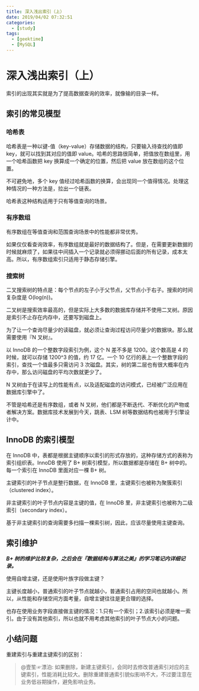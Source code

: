 ```yaml
---
title: 深入浅出索引（上）
date: 2019/04/02 07:32:51
categories: 
  - [study]
tags: 
  - [geektime]
  - [MySQL]
---
```


# 深入浅出索引（上）

索引的出现其实就是为了提高数据查询的效率，就像输的目录一样。

## 索引的常见模型

### 哈希表

哈希表是一种以键-值（key-value）存储数据的结构，只要输入待查找的值即 key，就可以找到其对应的值即 value。哈希的思路很简单，把值放在数组里，用一个哈希函数把 key 换算成一个确定的位置，然后把 value 放在数组的这个位置。

不可避免地，多个 key 值经过哈希函数的换算，会出现同一个值得情况。处理这种情况的一种方法是，拉出一个链表。

哈希表这种结构适用于只有等值查询的场景。

### 有序数组

有序数组在等值查询和范围查询场景中的性能都非常优秀。

如果仅仅看查询效率，有序数组就是最好的数据结构了。但是，在需要更新数据的时候就麻烦了，如果往中间插入一个记录就必须得挪动后面的所有记录，成本太高。所以，有序数组索引只适用于静态存储引擎。

### 搜索树

二叉搜索树的特点是：每个节点的左子小于父节点，父节点小于右子。搜索的时间复杂度是 O(log(n))。

二叉树是搜索效率最高的，但是实际上大多数的数据库存储并不使用二叉树。原因是索引不止存在内存中，还要写到磁盘上。

为了让一个查询尽量少的读磁盘，就必须让查询过程访问尽量少的数据块。那么就需要使用『N 叉树』。

以 InnoDB 的一个整数字段索引为例，这个 N 差不多是 1200。这个数高是 4 的时候，就可以存储 1200^3 的值，约 17 亿。一个 10 亿行的表上一个整数字段的索引，查找一个值最多只需访问 3 次磁盘。其实，树的第二层也有很大概率在内存中，那么访问磁盘的平均次数就更少了。

N 叉树由于在读写上的性能有点，以及适配磁盘的访问模式，已经被广泛应用在数据库引擎中了。

不管是哈希还是有序数组，或者 N 叉树，他们都是不断迭代、不断优化的产物或者解决方案。数据库技术发展到今天，跳表、LSM 树等数据结构也被用于引擎设计中。

## InnoDB 的索引模型

在 InnoDB 中，表都是根据主键顺序以索引的形式存放的，这种存储方式的表称为索引组织表。InnoDB 使用了 B+ 树索引模型，所以数据都是存储在 B+ 树中的。每一个索引在 InnoDB 里面对应一棵 B+ 树。

主键索引的叶子节点是整行数据，在 InnoDB 里，主键索引也被称为聚簇索引（clustered index）。

非主键索引的叶子节点内容是主键的值，在 InnoDB 里，非主键索引也被称为二级索引（secondary index）。

基于非主键索引的查询需要多扫描一棵索引树，因此，应该尽量使用主键查询。

## 索引维护

***B+ 树的维护比较复杂，之后会在『数据结构与算法之美』的学习笔记内详细记录。***

使用自增主键，还是使用叶族字段做主键？

主键长度越小，普通索引的叶子节点就越小，普通索引占用的空间也就越小。所以，从性能和存储空间方面考量，自增主键往往是更合理的选择。

也存在使用业务字段直接做主键的情况：1.只有一个索引；2.该索引必须是唯一索引。由于没有其他索引，所以也就不用考虑其他索引的叶子节点大小的问题。

## 小结问题


重建索引与重建主键索引的区别：

> @壹笙☞漂泊: 如果删除，新建主键索引，会同时去修改普通索引对应的主键索引，性能消耗比较大。删除重建普通索引貌似影响不大，不过要注意在业务低谷期操作，避免影响业务。
